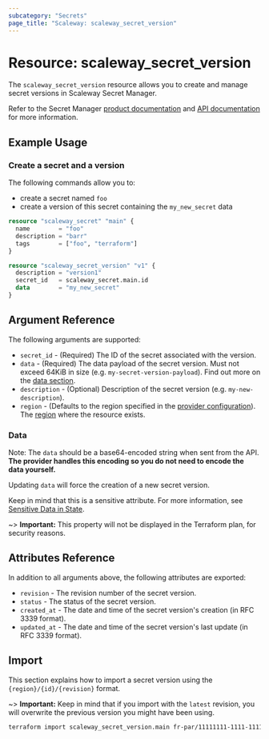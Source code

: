 ```yaml
---
subcategory: "Secrets"
page_title: "Scaleway: scaleway_secret_version"
---
```


# Resource: scaleway_secret_version

The `scaleway_secret_version` resource allows you to create and manage secret versions in Scaleway Secret Manager.

Refer to the Secret Manager [product documentation](https://www.scaleway.com/en/docs/identity-and-access-management/secret-manager/) and [API documentation](https://www.scaleway.com/en/developers/api/secret-manager/) for more information.

## Example Usage

### Create a secret and a version

The following commands allow you to:

- create a secret named `foo`
- create a version of this secret containing the `my_new_secret` data

```terraform
resource "scaleway_secret" "main" {
  name        = "foo"
  description = "barr"
  tags        = ["foo", "terraform"]
}

resource "scaleway_secret_version" "v1" {
  description = "version1"
  secret_id   = scaleway_secret.main.id
  data        = "my_new_secret"
}
```

## Argument Reference

The following arguments are supported:

- `secret_id` - (Required) The ID of the secret associated with the version.
- `data` - (Required) The data payload of the secret version. Must not exceed 64KiB in size (e.g. `my-secret-version-payload`). Find out more on the [data section](#data).
- `description` - (Optional) Description of the secret version (e.g. `my-new-description`).
- `region` - (Defaults to the region specified in the [provider configuration](../index.md#region)). The [region](../guides/regions_and_zones.md#regions) where the resource exists.

### Data

Note: The `data` should be a base64-encoded string when sent from the API. **The provider handles this encoding so you do not need to encode the data yourself.**

Updating `data` will force the creation of a new secret version.

Keep in mind that this is a sensitive attribute. For more information, see [Sensitive Data in State](https://developer.hashicorp.com/terraform/language/state/sensitive-data).

~> **Important:**  This property will not be displayed in the Terraform plan, for security reasons.

## Attributes Reference

In addition to all arguments above, the following attributes are exported:

- `revision` - The revision number of the secret version.
- `status` - The status of the secret version.
- `created_at` - The date and time of the secret version's creation (in RFC 3339 format).
- `updated_at` - The date and time of the secret version's last update (in RFC 3339 format).

## Import

This section explains how to import a secret version using the `{region}/{id}/{revision}` format.

~> **Important:** Keep in mind that if you import with the `latest` revision, you will overwrite the previous version you might have been using.

```bash
terraform import scaleway_secret_version.main fr-par/11111111-1111-1111-1111-111111111111/2
```
